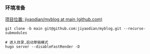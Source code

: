 ### 环境准备

[项目位置: jiyaodian/myblog at main (github.com)](https://github.com/jiyaodian/myblog/tree/main)

```shell
git clone -b main git@github.com:jiyaodian/myblog.git --recurse-submodules
```

```shell
# 进入目录,启动草稿模式
hugo server --disableFastRender -D
```
